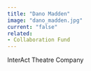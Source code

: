 ```yaml
---
title: "Dano Madden"
image: "dano_madden.jpg"
current: "false"
related:
- Collaboration Fund
---
```


InterAct Theatre Company
